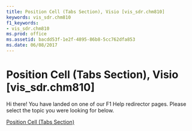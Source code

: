 ```yaml
---
title: Position Cell (Tabs Section), Visio [vis_sdr.chm810]
keywords: vis_sdr.chm810
f1_keywords:
- vis_sdr.chm810
ms.prod: office
ms.assetid: bacdd53f-1e2f-4895-86b8-5cc762dfa853
ms.date: 06/08/2017
---
```



# Position Cell (Tabs Section), Visio [vis_sdr.chm810]

Hi there! You have landed on one of our F1 Help redirector pages. Please select the topic you were looking for below.

[Position Cell (Tabs Section)](http://msdn.microsoft.com/library/40d7e38e-b3b0-8616-ed27-1f963a841e03%28Office.15%29.aspx)

